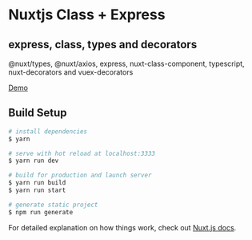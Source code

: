 # Nuxtjs Class + Express

## express, class, types and decorators

@nuxt/types, @nuxt/axios, express, nuxt-class-component, typescript, nuxt-decorators and vuex-decorators

[Demo](https://nuxt.webdelin.com/)

## Build Setup

```bash
# install dependencies
$ yarn

# serve with hot reload at localhost:3333
$ yarn run dev

# build for production and launch server
$ yarn run build
$ yarn run start

# generate static project
$ npm run generate
```

For detailed explanation on how things work, check out [Nuxt.js docs](https://nuxtjs.org).
